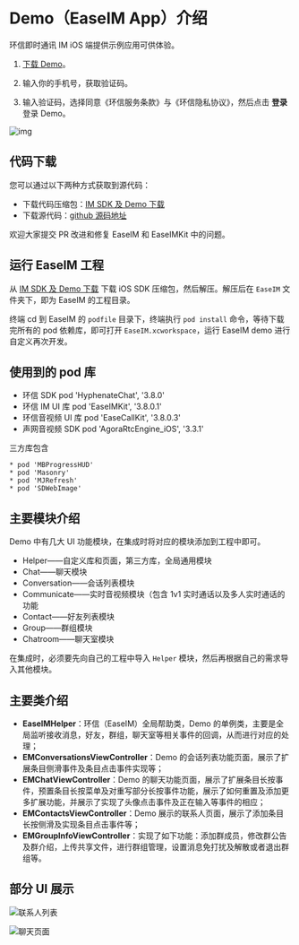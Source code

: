 # Demo（EaseIM App）介绍

<Toc />

环信即时通讯 IM iOS 端提供示例应用可供体验。

1. [下载 Demo](https://www.easemob.com/download/demo)。

2. 输入你的手机号，获取验证码。

3. 输入验证码，选择同意《环信服务条款》与《环信隐私协议》，然后点击 **登录** 登录 Demo。

![img](@static/images/demo/android_demo_login.png)

## 代码下载

您可以通过以下两种方式获取到源代码：

- 下载代码压缩包：[IM SDK 及 Demo 下载](https://www.easemob.com/download/im)
- 下载源代码：[github 源码地址](https://github.com/easemob/chat-ios)

欢迎大家提交 PR 改进和修复 EaseIM 和 EaseIMKit 中的问题。

## 运行 EaseIM 工程

从 [IM SDK 及 Demo 下载](https://www.easemob.com/download/im) 下载 iOS SDK 压缩包，然后解压。解压后在 `EaseIM` 文件夹下，即为 EaseIM 的工程目录。

终端 cd 到 EaseIM 的 `podfile` 目录下，终端执行 `pod install` 命令，等待下载完所有的 pod 依赖库，即可打开 `EaseIM.xcworkspace`，运行 EaseIM demo 进行自定义再次开发。

## 使用到的 pod 库

- 环信 SDK pod 'HyphenateChat', '3.8.0'
- 环信 IM UI 库 pod 'EaseIMKit', '3.8.0.1'
- 环信音视频 UI 库 pod 'EaseCallKit', '3.8.0.3'
- 声网音视频 SDK pod 'AgoraRtcEngine_iOS', '3.3.1'

三方库包含

```
* pod 'MBProgressHUD'
* pod 'Masonry'
* pod 'MJRefresh'
* pod 'SDWebImage'
```

## 主要模块介绍

Demo 中有几大 UI 功能模块，在集成时将对应的模块添加到工程中即可。

- Helper——自定义库和页面，第三方库，全局通用模块
- Chat——聊天模块
- Conversation——会话列表模块
- Communicate——实时音视频模块（包含 1v1 实时通话以及多人实时通话的功能
- Contact——好友列表模块
- Group——群组模块
- Chatroom——聊天室模块

在集成时，必须要先向自己的工程中导入 `Helper` 模块，然后再根据自己的需求导入其他模块。

## 主要类介绍

- **EaseIMHelper**：环信（EaseIM）全局帮助类，Demo 的单例类，主要是全局监听接收消息，好友，群组，聊天室等相关事件的回调，从而进行对应的处理；
- **EMConversationsViewController**：Demo 的会话列表功能页面，展示了扩展条目侧滑事件及条目点击事件实现等；
- **EMChatViewController**：Demo 的聊天功能页面，展示了扩展条目长按事件，预置条目长按菜单及对重写部分长按事件功能，展示了如何重置及添加更多扩展功能，并展示了实现了头像点击事件及正在输入等事件的相应；
- **EMContactsViewController**：Demo 展示的联系人页面，展示了添加条目长按侧滑及实现条目点击事件等；
- **EMGroupInfoViewController**：实现了如下功能：添加群成员，修改群公告及群介绍，上传共享文件，进行群组管理，设置消息免打扰及解散或者退出群组等。

## 部分 UI 展示

![联系人列表](@static/images/android/app-demo-ui-2.jpeg)

![聊天页面](@static/images/android/app-demo-ui-3.jpeg)